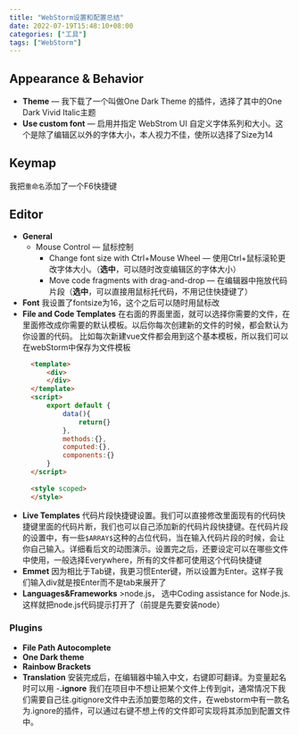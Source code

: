 ```yaml
---
title: "WebStorm设置和配置总结"
date: 2022-07-19T15:48:10+08:00
categories: ["工具"]
tags: ["WebStorm"]
---
```


## Appearance & Behavior
- **Theme** — 我下载了一个叫做One Dark Theme 的插件，选择了其中的One Dark Vivid Italic主题
- **Use custom font** — 启用并指定 WebStrom UI 自定义字体系列和大小。这个是除了编辑区以外的字体大小，本人视力不佳，使所以选择了Size为14

## Keymap
我把`重命名`添加了一个F6快捷键
## Editor
- **General**
  - Mouse Control — 鼠标控制
      - Change font size with Ctrl+Mouse Wheel — 使用Ctrl+鼠标滚轮更改字体大小。（**选中**，可以随时改变编辑区的字体大小）
      - Move code fragments with drag-and-drop — 在编辑器中拖放代码片段（**选中**，可以直接用鼠标托代码，不用记住快捷键了）
- **Font** 我设置了fontsize为16，这个之后可以随时用鼠标改
- **File and Code Templates** 在右面的界面里面，就可以选择你需要的文件，在里面修改成你需要的默认模板。以后你每次创建新的文件的时候，都会默认为你设置的代码。
  比如每次新建vue文件都会用到这个基本模板，所以我们可以在webStorm中保存为文件模板
  ```html
    <template>
        <div>
        </div>
    </template>
    <script>
        export default {
            data(){
                return{}
            },
            methods:{},
            computed:{},
            components:{}
        }
    </script>
    
    <style scoped>
    </style>
    ```
- **Live Templates** 代码片段快捷键设置。我们可以直接修改里面现有的代码快捷键里面的代码片断，我们也可以自己添加新的代码片段快捷键。在代码片段的设置中，有一些`$ARRAY$`这种的占位代码，当在输入代码片段的时候，会让你自己输入。详细看后文的动图演示。设置完之后，还要设定可以在哪些文件中使用，一般选择Everywhere，所有的文件都可使用这个代码快捷键
- **Emmet** 因为相比于Tab键，我更习惯Enter键，所以设置为Enter。这样子我们输入div就是按Enter而不是tab来展开了
- **Languages&Frameworks**  >node.js， 选中Coding assistance for Node.js.这样就把node.js代码提示打开了（前提是先要安装node）

### Plugins
- **File Path Autocomplete**
- **One Dark theme**
- **Rainbow Brackets**
- **Translation**
安装完成后，在编辑器中输入中文，右键即可翻译。为变量起名时可以用
-**.ignore**
我们在项目中不想让把某个文件上传到git，通常情况下我们需要自己往.gitignore文件中去添加要忽略的文件，在webstorm中有一款名为.ignore的插件，可以通过右键不想上传的文件即可实现将其添加到配置文件中。